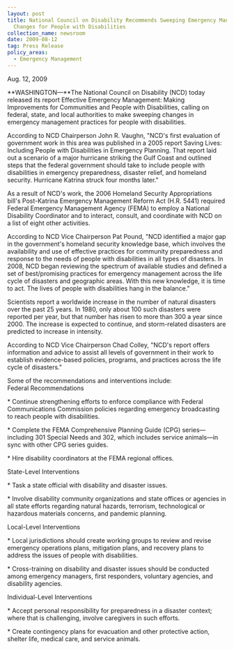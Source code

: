 ```yaml
---
layout: post
title: National Council on Disability Recommends Sweeping Emergency Management
  Changes for People with Disabilities
collection_name: newsroom
date: 2009-08-12
tag: Press Release
policy_areas:
  - Emergency Management
---
```

A﻿ug. 12, 2009

**WASHINGTON—**The National Council on Disability (NCD) today released its report Effective Emergency Management: Making Improvements for Communities and People with Disabilities, calling on federal, state, and local authorities to make sweeping changes in emergency management practices for people with disabilities.

According to NCD Chairperson John R. Vaughn, "NCD's first evaluation of government work in this area was published in a 2005 report Saving Lives: Including People with Disabilities in Emergency Planning. That report laid out a scenario of a major hurricane striking the Gulf Coast and outlined steps that the federal government should take to include people with disabilities in emergency preparedness, disaster relief, and homeland security. Hurricane Katrina struck four months later."

As a result of NCD's work, the 2006 Homeland Security Appropriations bill's Post-Katrina Emergency Management Reform Act (H.R. 5441) required Federal Emergency Management Agency (FEMA) to employ a National Disability Coordinator and to interact, consult, and coordinate with NCD on a list of eight other activities.

According to NCD Vice Chairperson Pat Pound, "NCD identified a major gap in the government's homeland security knowledge base, which involves the availability and use of effective practices for community preparedness and response to the needs of people with disabilities in all types of disasters. In 2008, NCD began reviewing the spectrum of available studies and defined a set of best/promising practices for emergency management across the life cycle of disasters and geographic areas. With this new knowledge, it is time to act. The lives of people with disabilities hang in the balance."

Scientists report a worldwide increase in the number of natural disasters over the past 25 years. In 1980, only about 100 such disasters were reported per year, but that number has risen to more than 300 a year since 2000. The increase is expected to continue, and storm-related disasters are predicted to increase in intensity.

According to NCD Vice Chairperson Chad Colley, "NCD's report offers information and advice to assist all levels of government in their work to establish evidence-based policies, programs, and practices across the life cycle of disasters."

Some of the recommendations and interventions include:\
Federal Recommendations

\* Continue strengthening efforts to enforce compliance with Federal Communications Commission policies regarding emergency broadcasting to reach people with disabilities.

\* Complete the FEMA Comprehensive Planning Guide (CPG) series—including 301 Special Needs and 302, which includes service animals—in sync with other CPG series guides.

\* Hire disability coordinators at the FEMA regional offices.

State-Level Interventions

\* Task a state official with disability and disaster issues.

\* Involve disability community organizations and state offices or agencies in all state efforts regarding natural hazards, terrorism, technological or hazardous materials concerns, and pandemic planning.

Local-Level Interventions

\* Local jurisdictions should create working groups to review and revise emergency operations plans, mitigation plans, and recovery plans to address the issues of people with disabilities.

\* Cross-training on disability and disaster issues should be conducted among emergency managers, first responders, voluntary agencies, and disability agencies.

Individual-Level Interventions

\* Accept personal responsibility for preparedness in a disaster context; where that is challenging, involve caregivers in such efforts.

\* Create contingency plans for evacuation and other protective action, shelter life, medical care, and service animals.
